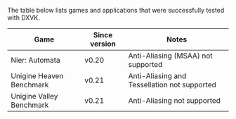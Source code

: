 The table below lists games and applications that were successfully tested with DXVK.

| Game                       | Since version | Notes                                        |
|----------------------------|---------------|----------------------------------------------|
| Nier: Automata             | v0.20         | Anti-Aliasing (MSAA) not supported           |
| Unigine Heaven Benchmark   | v0.21         | Anti-Aliasing and Tessellation not supported |
| Unigine Valley Benchmark   | v0.21         | Anti-Aliasing not supported                  |
